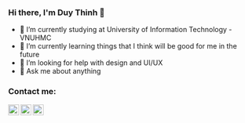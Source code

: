 ### Hi there, I'm Duy Thinh 👋

- 🔭 I’m currently studying at University of Information Technology - VNUHMC
- 🌱 I’m currently learning things that I think will be good for me in the future
- 🤔 I’m looking for help with design and UI/UX
- 💬 Ask me about anything
### Contact me:

[<img align="left" alt="Duy Thịnh | Facebook" width="22px" src="https://cdn.jsdelivr.net/npm/simple-icons@v3/icons/facebook.svg" />][facebook]
[<img align="left" alt="Duy Thịnh | Instagram" width="22px" src="https://cdn.jsdelivr.net/npm/simple-icons@v3/icons/instagram.svg" />][instagram]
[<img align="left" alt="Duy Thịnh | Instagram" width="22px" src="https://cdn.jsdelivr.net/npm/simple-icons@v3/icons/gmail.svg" />][gmail]

[facebook]: https://www.facebook.com/dduythinhhh/
[instagram]: https://www.instagram.com/duythinh_zezn/
[gmail]: thinh195thinh@gmail.com

